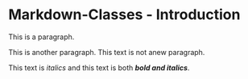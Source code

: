 # Markdown-Classes - Introduction

This is a paragraph.

This is another paragraph.
This text is not anew paragraph.

This text is *italics* and this text is both ***bold and italics***.
